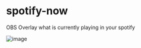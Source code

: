# spotify-now
OBS Overlay what is currently playing in your spotify

![image](https://user-images.githubusercontent.com/5166731/187722560-fb5f8c79-9c58-473d-9212-573ddb1e9e13.png)
